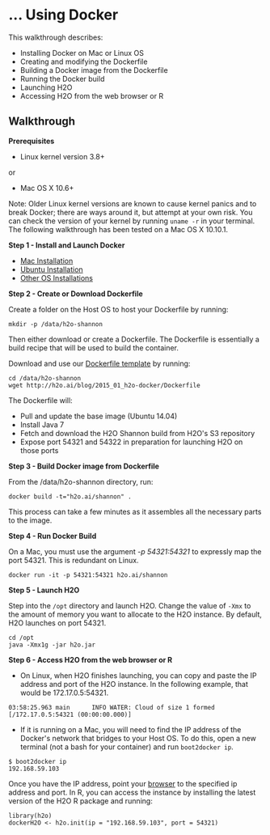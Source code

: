 # ... Using Docker

This walkthrough describes: 

  * Installing Docker on Mac or Linux OS
  * Creating and modifying the Dockerfile
  * Building a Docker image from the Dockerfile
  * Running the Docker build
  * Launching H2O
  * Accessing H2O from the web browser or R


## Walkthrough
**Prerequisites**

  * Linux kernel version 3.8+

  or

  * Mac OS X 10.6+

Note:  Older Linux kernel versions are known to cause kernel panics and to break Docker; there are ways around it, but attempt at your own risk.
You can check the version of your kernel by running ```uname -r``` in your terminal. The following walkthrough has been tested on a Mac OS X 10.10.1.

**Step 1 - Install and Launch Docker**

  * [Mac Installation](https://docs.docker.com/installation/mac/#installation)
  * [Ubuntu Installation](https://docs.docker.com/installation/ubuntulinux/)
  * [Other OS Installations](https://docs.docker.com/installation/)


**Step 2 - Create or Download Dockerfile**

Create a folder on the Host OS to host your Dockerfile by running:

```
mkdir -p /data/h2o-shannon
```

Then either download or create a Dockerfile. The Dockerfile is essentially a build recipe that will be used to build the container.

Download and use our [Dockerfile template](../../../2015_01_h2o-docker/Dockerfile.txt) by running:

```
cd /data/h2o-shannon
wget http://h2o.ai/blog/2015_01_h2o-docker/Dockerfile
```

The Dockerfile will:

  * Pull and update the base image (Ubuntu 14.04) 
  * Install Java 7
  * Fetch and download the H2O Shannon build from H2O's S3 repository
  * Expose port 54321 and 54322 in preparation for launching H2O on those ports

**Step 3 - Build Docker image from Dockerfile**

From the /data/h2o-shannon directory, run:

```
docker build -t="h2o.ai/shannon" .
```

This process can take a few minutes as it assembles all the necessary parts to the image.

**Step 4 - Run Docker Build**

On a Mac, you must use the argument *-p 54321:54321* to expressly map the port 54321. This is redundant on Linux.

```
docker run -it -p 54321:54321 h2o.ai/shannon
```

**Step 5 - Launch H2O**

Step into the ```/opt``` directory and launch H2O. Change the value of ```-Xmx``` to the amount of memory you want to allocate to the H2O instance. By default, H2O launches on port 54321.

```
cd /opt
java -Xmx1g -jar h2o.jar
```

**Step 6 - Access H2O from the web browser or R**

  * On Linux, when H2O finishes launching, you can copy and paste the IP address and port of the H2O instance. In the following example, that would be 172.17.0.5:54321.

```
03:58:25.963 main      INFO WATER: Cloud of size 1 formed [/172.17.0.5:54321 (00:00:00.000)]
```

  * If it is running on a Mac, you will need to find the IP address of the Docker's network that bridges to your Host OS. To do this, open a new terminal (not a bash for your container) and run ```boot2docker ip```.

```
$ boot2docker ip
192.168.59.103
```

Once you have the IP address, point your [browser](https://]192.168.59.103:54321) to the specified ip address and port. In R, you can access the instance by installing the latest version of the H2O R package and running:

``` 
library(h2o)
dockerH2O <- h2o.init(ip = "192.168.59.103", port = 54321)
```
